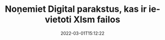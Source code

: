---
############################# Static ############################
layout: "auto-gen-signature"
date: 2022-03-01T15:12:22
draft: false
operation: Delete
signaturetype: Digital
fileformat: Xlsm
productName: .NET
lang: lv
productCode: net
otherformats: pdf doc docx docm dot dotx odt ott xls xlsx xlsm xlsb ods ots xltx xltm pptx pptm
breadcrumb: Put Digital signature on Xlsm for C#

############################# Head ############################
head_title: "Dzēst Digital parakstus no Xlsm failiem, izmantojot C#"
head_description: "Konkrētu Digital parakstu dzēšanu no parakstītiem Xlsm dokumentiem var viegli veikt, izmantojot īsu .NET kodu."

############################# Header ############################
title: "Noņemiet Digital parakstus, kas ir ievietoti Xlsm failos"
description: "Izdzēsiet dažādus Digital parakstus no Xlsm dokumentiem. Lai noņemtu Digital parakstus, ir nepieciešams vienkāršs C# kods."
bg_image: "https://cms.admin.containerize.com/templates/aspose/App_Themes/V3/images/bg/header1.png"
bg_overlay: false
button:
    enable: true

############################# SubMenu ############################
submenu:
    enable: true

    left:
        img_alt: "GroupDocs.Signature for .NET"
        image: "https://cms.admin.containerize.com/templates/groupdocs/images/product-logos/90x90-noborder/groupdocs-signature-net.png"
        product: "GroupDocs.Signature"
        platform: ".NET"



############################# About ############################
about:
    enable: true
    title: "Iegūstiet informāciju par GroupDocs.Signature for .NET API funkcijām"
    content: |
        [GroupDocs.Signature for .NET](https://products.groupdocs.com/signature/net/) API nodrošina daudzus veidus, kā apstrādāt dokumentus, izmantojot elektroniskos parakstus. Ir pieejami digitālie paraksti, piemēram, teksti, attēli, digitālie sertifikāti, svītrkodi, QR kodi, zīmogi vai metadati. Klientiem ir iespēja pievienot, dzēst, atjaunināt, pārbaudīt vai meklēt ciparparakstus PDF, MS Word dokumentos, MS Excel darbgrāmatās, MS PowerPoint prezentācijās, Adobe Photoshop failos un dažādos attēlu formātos. Tiek nodrošināts liels skaits noderīgu funkciju un iestatījumu.
    

############################# Steps ############################
steps:
    enable: true
    title_left: "Kā noņemt Digital parakstus no sava Xlsm dokumenta"
    content_left: |
        [GroupDocs.Signature for .NET](https://products.groupdocs.com/signature/net/) nodrošina noderīgu līdzekli, lai no Xlsm dokumentiem notīrītu Digital parakstus, izmantojot dažas koda rindiņas.
        
        * Pirmkārt, kā konstruktora parametru izveidojiet Signature objektu, kas nodod ceļu uz jūsu dokumentu.
        * Pēc tam izveidojiet atbilstošu paraksta objektu un iestatiet tā unikālo identifikatoru.
        * Pēc tam izsauciet Delete metodi, kas nodod paraksta objektu, kas ir jāizdzēš.
        * Visbeidzot, procesa darbības rezultāti.

    title_right: "Sistēmas prasības"
    content_right: |
        GroupDocs.Signature for .NET tiek atbalstīti visās lielākajās platformās un operētājsistēmās. Pirms tālāk norādītā koda izpildes, lūdzu, pārliecinieties, vai jūsu sistēmā ir instalēti šādi priekšnosacījumi.

        * Operētājsistēmas: Microsoft Windows, Linux, MacOS
        * Izstrādes vides: Microsoft Visual Studio, Xamarin, MonoDevelop
        * Frameworks: .NET Framework, .NET Standard, .NET Core, Mono
        * Lejupielādējiet jaunāko GroupDocs.Signature for .NET versiju no [Nuget](https://www.nuget.org/packages/groupdocs.signature)
         
    code: |
        ```csharp    
                
        // Set up input Xlsm file
        string filePath = "input.xlsm";

        // Instantiate Signature for input file
        using (GroupDocs.Signature.Signature signature = new GroupDocs.Signature.Signature(filePath))
        {
                // Id of signature which is supposed to be deleted
                // such Id may be obtained as result of search operation
                string id = "a01e1940-997a-444b-89af-9309a2d559a5";

                // provide signature features to delete
                // set up particular signature id
                DigitalSignature signatureToDelete = new DigitalSignature(id);

                // delete signature
                bool deleteResult = signature.Delete(signatureToDelete);

                // process deletion result
                if (deleteResult)
                {
                    Console.WriteLine("Signature was deleted successfully!");
                }
        }
        ```

############################# Demos ############################
demos:
    enable: true
    title: "Parakstīšana ar Digital parakstiem tiešraidē"
    content: |
       Pievienojiet dažādus elektroniskos parakstus failam Xlsm tūlīt, apmeklējot vietni [GroupDocs.Signature App](https://products.groupdocs.app/signature/family).          

############################# More Formats ############################
more_formats:
    enable: true
    title: "Izdzēsiet savus Digital parakstus, izmantojot C#"
    content: |
        "Dažādiem dokumentu formātiem pievienoto e-parakstu dzēšana. Ātri noņemiet parakstus bez papildu koda."
    format: 
       
       
back_to_top:
    enable: true
---